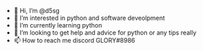 - 👋 Hi, I’m @d5sg
- 👀 I’m interested in python and software deveolpment 
- 🌱 I’m currently learning python
- 💞️ I’m looking to get help and advice for python or any tips really
- 📫 How to reach me discord GLORY#8986

